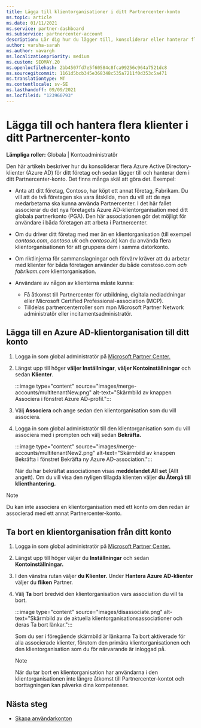 ```yaml
---
title: Lägga till klientorganisationer i ditt Partnercenter-konto
ms.topic: article
ms.date: 01/11/2021
ms.service: partner-dashboard
ms.subservice: partnercenter-account
description: Lär dig hur du lägger till, konsoliderar eller hanterar flera Azure AD-klienter i ditt Partnercenter-konto och varför du kanske vill göra det.
author: varsha-sarah
ms.author: vavargh
ms.localizationpriority: medium
ms.custom: SEOMAY.20
ms.openlocfilehash: 2bb4507fd7e5f60584c8fca99256c964a7521dc8
ms.sourcegitcommit: 1161d5bcb345e368348c535a7211f0d353c5a471
ms.translationtype: MT
ms.contentlocale: sv-SE
ms.lasthandoff: 09/09/2021
ms.locfileid: "123960793"
---
```

# <a name="add-and-manage-multiple-tenants-in-your-partner-center-account"></a>Lägga till och hantera flera klienter i ditt Partnercenter-konto


**Lämpliga roller:** Globala | Kontoadministratör

Den här artikeln beskriver hur du konsoliderar flera Azure Active Directory-klienter (Azure AD) för ditt företag och sedan lägger till och hanterar dem i ditt Partnercenter-konto. Det finns många skäl att göra det. Exempel:

- Anta att ditt företag, Contoso, har köpt ett annat företag, Fabrikam. Du vill att de två företagen ska vara åtskilda, men du vill att de nya medarbetarna ska kunna använda Partnercenter. I det här fallet associerar du det nya företagets Azure AD-klientorganisation med ditt globala partnerkonto (PGA). Den här associationen gör det möjligt för användare i båda företagen att arbeta i Partnercenter.

- Om du driver ditt företag med mer än en klientorganisation (till exempel *contoso.com*, *contoso.uk* och *contoso.in*) kan du använda flera klientorganisationen för att gruppera dem i samma datorkonto.

- Om riktlinjerna för sammanslagningar och förvärv kräver att du arbetar med klienter för båda företagen använder du både constoso.com *och* *fabrikam.com* klientorganisation.

- Användare av någon av klienterna måste kunna:
    * Få åtkomst till Partnercenter för utbildning, digitala nedladdningar eller Microsoft Certified Professional-association (MCP).
    * Tilldelas partnercenterroller som mpn Microsoft Partner Network administratör eller incitamentsadministratör.

## <a name="add-an-azure-ad-tenant-to-your-account"></a>Lägga till en Azure AD-klientorganisation till ditt konto

1. Logga in som global administratör på [Microsoft Partner Center.](https://partner.microsoft.com/dashboard)

1. Längst upp till höger **väljer Inställningar**, **väljer Kontoinställningar** och sedan **Klienter**.
 
   :::image type="content" source="images/merge-accounts/multitenantNew.png" alt-text="Skärmbild av knappen Associera i fönstret Azure AD-profil."::: 

1. Välj **Associera** och ange sedan den klientorganisation som du vill associera.

1. Logga in som global administratör till den klientorganisation som du vill associera med i prompten och välj sedan **Bekräfta.** 

   :::image type="content" source="images/merge-accounts/multitenantNew2.png" alt-text="Skärmbild av knappen Bekräfta i fönstret Bekräfta ny Azure AD-association."::: 

   När du har bekräftat associationen visas **meddelandet All set** (Allt angett). Om du vill visa den nyligen tillagda klienten väljer **du Återgå till klienthantering.** 
 
>[!NOTE]
>Du kan inte associera en klientorganisation med ett konto om den redan är associerad med ett annat Partnercenter-konto.


## <a name="remove-a-tenant-from-your-account"></a>Ta bort en klientorganisation från ditt konto
 
1. Logga in som global administratör på [Microsoft Partner Center.](https://partner.microsoft.com/dashboard)

1. Längst upp till höger väljer du **Inställningar** och sedan **Kontoinställningar.**

1. I den vänstra rutan väljer **du Klienter.** Under **Hantera Azure AD-klienter** väljer du **fliken** Partner.
 
1. Välj **Ta** bort bredvid den klientorganisation vars association du vill ta bort.

   :::image type="content" source="images/disassociate.png" alt-text="Skärmbild av de aktuella klientorganisationsassociationer och deras Ta bort länkar.":::

   Som du ser i föregående  skärmbild är länkarna Ta bort aktiverade för alla associerade klienter, förutom den primära klientorganisationen och den klientorganisation som du för närvarande är inloggad på. 

   > [!NOTE]   
   > När du tar bort en klientorganisation har användarna i den klientorganisationen inte längre åtkomst till Partnercenter-kontot och borttagningen kan påverka dina kompetenser. 

## <a name="next-steps"></a>Nästa steg

- [Skapa användarkonton](create-user-accounts-and-set-permissions.md)






